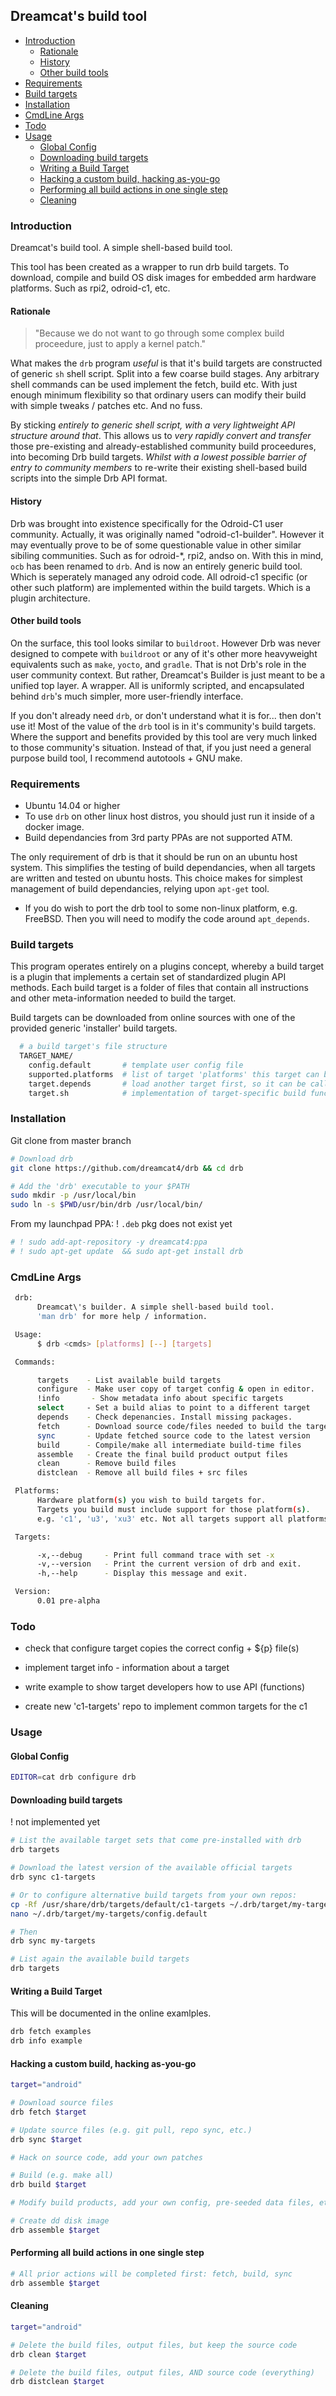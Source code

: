 ## Dreamcat's build tool

<!-- START doctoc generated TOC please keep comment here to allow auto update -->
<!-- DON'T EDIT THIS SECTION, INSTEAD RE-RUN doctoc TO UPDATE -->
 

- [Introduction](#introduction)
  - [Rationale](#rationale)
  - [History](#history)
  - [Other build tools](#other-build-tools)
- [Requirements](#requirements)
- [Build targets](#build-targets)
- [Installation](#installation)
- [CmdLine Args](#cmdline-args)
- [Todo](#todo)
- [Usage](#usage)
  - [Global Config](#global-config)
  - [Downloading build targets](#downloading-build-targets)
  - [Writing a Build Target](#writing-a-build-target)
  - [Hacking a custom build, hacking as-you-go](#hacking-a-custom-build-hacking-as-you-go)
  - [Performing all build actions in one single step](#performing-all-build-actions-in-one-single-step)
  - [Cleaning](#cleaning)

<!-- END doctoc generated TOC please keep comment here to allow auto update -->

### Introduction

Dreamcat's build tool. A simple shell-based build tool.

This tool has been created as a wrapper to run drb build targets. To download, compile and build OS disk images for embedded arm hardware platforms. Such as rpi2, odroid-c1, etc.

#### Rationale

> "Because we do not want to go through some complex build proceedure, just to apply a kernel patch."

What makes the `drb` program *useful* is that it's build targets are constructed of generic `sh` shell script. Split into a few coarse build stages. Any arbitrary shell commands can be used implement the fetch, build etc. With just enough minimum flexibility so that ordinary users can modify their build with simple tweaks / patches etc. And no fuss.

By sticking *entirely to generic shell script, with a very lightweight API structure around that*. This allows us to *very rapidly convert and transfer* those pre-existing and already-established community build proceedures, into becoming Drb build targets. *Whilst with a lowest possible barrier of entry to community members* to re-write their existing shell-based build scripts into the simple Drb API format.

#### History

Drb was brought into existence specifically for the Odroid-C1 user community. Actually, it was originally named "odroid-c1-builder". However it may eventually prove to be of some questionable value in other similar sibiling communities. Such as for odroid-*, rpi2, andso on. With this in mind, `ocb` has been renamed to `drb`. And is now an entirely generic build tool. Which is seperately managed any odroid code. All odroid-c1 specific (or other such platform) are implemented within the build targets. Which is a plugin architecture.

#### Other build tools

On the surface, this tool looks similar to `buildroot`. However Drb was never designed to compete with `buildroot` or any of it's other more heavyweight equivalents such as `make`, `yocto`, and `gradle`. That is not Drb's role in the user community context. But rather, Dreamcat's Builder is just meant to be a unified top layer. A wrapper. All is uniformly scripted, and encapsulated behind `drb`'s much simpler, more user-friendly interface.

If you don't already need `drb`, or don't understand what it is for... then don't use it! Most of the value of the `drb` tool is in it's community's build targets. Where the support and benefits provided by this tool are very much linked to those community's situation. Instead of that, if you just need a general purpose build tool, I recommend autotools + GNU make.

### Requirements

* Ubuntu 14.04 or higher
* To use `drb` on other linux host distros, you should just run it inside of a docker image.
* Build dependancies from 3rd party PPAs are not supported ATM.

The only requirement of drb is that it should be run on an ubuntu host system. This simplifies the testing of build dependancies, when all targets are written and tested on ubuntu hosts. This choice makes for simplest management of build dependancies, relying upon `apt-get` tool.

* If you do wish to port the drb tool to some non-linux platform, e.g. FreeBSD. Then you will need to modify the code around `apt_depends`.

### Build targets

This program operates entirely on a plugins concept, whereby a build target is a plugin that implements a certain set of standardized plugin API methods. Each build target is a folder of files that contain all instructions and other meta-information needed to build the target.

Build targets can be downloaded from online sources with one of the provided generic 'installer' build targets.

```sh
  # a build target's file structure
  TARGET_NAME/
    config.default       # template user config file
    supported.platforms  # list of target 'platforms' this target can build, e.g. 'rpi2'
    target.depends       # load another target first, so it can be called from this one
    target.sh            # implementation of target-specific build functions (API methods)
```

### Installation

Git clone from master branch

```sh
# Download drb
git clone https://github.com/dreamcat4/drb && cd drb

# Add the 'drb' executable to your $PATH
sudo mkdir -p /usr/local/bin
sudo ln -s $PWD/usr/bin/drb /usr/local/bin/
```

From my launchpad PPA: ! `.deb` pkg does not exist yet

```sh
# ! sudo add-apt-repository -y dreamcat4:ppa
# ! sudo apt-get update  && sudo apt-get install drb
```

### CmdLine Args

```sh
 drb:
      Dreamcat\'s builder. A simple shell-based build tool.
      'man drb' for more help / information.

 Usage:
      $ drb <cmds> [platforms] [--] [targets]

 Commands:

      targets    - List available build targets
      configure  - Make user copy of target config & open in editor.
      !info       - Show metadata info about specific targets
      select     - Set a build alias to point to a different target
      depends    - Check depenancies. Install missing packages.
      fetch      - Download source code/files needed to build the target
      sync       - Update fetched source code to the latest version
      build      - Compile/make all intermediate build-time files
      assemble   - Create the final build product output files
      clean      - Remove build files
      distclean  - Remove all build files + src files

 Platforms:
      Hardware platform(s) you wish to build targets for.
      Targets you build must include support for those platform(s).
      e.g. 'c1', 'u3', 'xu3' etc. Not all targets support all platforms.

 Targets:

      -x,--debug     - Print full command trace with set -x
      -v,--version   - Print the current version of drb and exit.
      -h,--help      - Display this message and exit.

 Version:
      0.01 pre-alpha
```

### Todo

* check that configure target copies the correct config + ${p} file(s)
* implement target info - information about a target

* write example to show target developers how to use API (functions)
* create new 'c1-targets' repo to implement common targets for the c1

### Usage

#### Global Config

```sh
EDITOR=cat drb configure drb
```

#### Downloading build targets

! not implemented yet

```sh
# List the available target sets that come pre-installed with drb
drb targets

# Download the latest version of the available official targets
drb sync c1-targets

# Or to configure alternative build targets from your own repos:
cp -Rf /usr/share/drb/targets/default/c1-targets ~/.drb/target/my-targets
nano ~/.drb/target/my-targets/config.default

# Then
drb sync my-targets

# List again the available build targets
drb targets
```

#### Writing a Build Target

This will be documented in the online examlples.

```sh
drb fetch examples
drb info example
```

#### Hacking a custom build, hacking as-you-go

```sh
target="android"

# Download source files
drb fetch $target

# Update source files (e.g. git pull, repo sync, etc.)
drb sync $target

# Hack on source code, add your own patches

# Build (e.g. make all)
drb build $target

# Modify build products, add your own config, pre-seeded data files, etc

# Create dd disk image
drb assemble $target
```

#### Performing all build actions in one single step

```sh
# All prior actions will be completed first: fetch, build, sync
drb assemble $target
```

#### Cleaning

```sh
target="android"

# Delete the build files, output files, but keep the source code
drb clean $target

# Delete the build files, output files, AND source code (everything)
drb distclean $target
```


